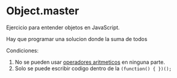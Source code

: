 Object.master
=============

Ejercicio para entender objetos en JavaScript.

Hay que programar una solucion donde la suma de todos 

Condiciones:
  1. No se pueden usar [operadores aritmeticos][OA] en ninguna parte.
  2. Solo se puede escribir codigo dentro de la `(function() { })();`


[OA]: https://developer.mozilla.org/en-US/docs/Web/JavaScript/Reference/Operators/Arithmetic_Operators
